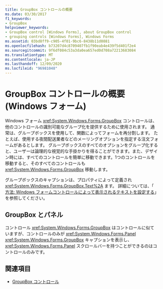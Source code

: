```yaml
---
title: GroupBox コントロールの概要
ms.date: 03/30/2017
f1_keywords:
- GroupBox
helpviewer_keywords:
- GroupBox control [Windows Forms], about GroupBox control
- grouping controls [Windows Forms], Windows Forms
ms.assetid: 03bd8ff9-c905-4f01-9bc6-8438b11d0881
ms.openlocfilehash: b73207d4c8709407fb1f90eab4e439f5d401f2e4
ms.sourcegitcommit: 9f6df084c53a3da0ea657ed0d708a72213683084
ms.translationtype: MT
ms.contentlocale: ja-JP
ms.lasthandoff: 12/09/2020
ms.locfileid: "96981048"
---
```

# <a name="groupbox-control-overview-windows-forms"></a>GroupBox コントロールの概要 (Windows フォーム)
Windows フォーム <xref:System.Windows.Forms.GroupBox> コントロールは、他のコントロールの識別可能なグループ化を提供するために使用されます。 通常は、グループボックスを使用して、関数によってフォームを再分割します。 たとえば、使用する夜間配送業者などのメーリングオプションを指定する注文フォームがあるとします。 グループボックスのすべてのオプションをグループ化すると、ユーザーは論理的な視覚的な手掛かりを得ることができます。また、デザイン時には、すべてのコントロールを簡単に移動できます。1つのコントロールを移動すると、そのすべてのコントロールも <xref:System.Windows.Forms.GroupBox> 移動します。  
  
 グループボックスのキャプションは、プロパティによって定義され <xref:System.Windows.Forms.GroupBox.Text%2A> ます。 詳細については、「 [方法: Windows フォームコントロールによって表示されるテキストを設定する](how-to-set-the-text-displayed-by-a-windows-forms-control.md)」を参照してください。  
  
## <a name="groupbox-and-panel"></a>GroupBox とパネル  
 コントロール <xref:System.Windows.Forms.GroupBox> はコントロールに似ていますが、コントロールのみが <xref:System.Windows.Forms.Panel> <xref:System.Windows.Forms.GroupBox> キャプションを表示し、 <xref:System.Windows.Forms.Panel> スクロールバーを持つことができるのはコントロールのみです。  
  
## <a name="see-also"></a>関連項目

- [GroupBox コントロール](groupbox-control-windows-forms.md)
